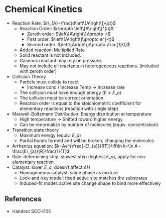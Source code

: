 # Chemical Kinetics

* Reaction Rate: $r\_{A}=\frac{d\left\[A\right\]}{dt}$
  * Reaction Order: $r\propto \left\[A\right\]^{n}$
    * Zeroth order: $\left\[A\right\]\\propto -t$
    * First order: $\left\[A\right\]\\propto e^{-t}$
    * Second order: $\left\[A\right\]\\propto \frac{1}{t}$
  * Added reaction: Multiplied Rate
  * Solid reactant is not included.
  * Gaseous reactant may rely on pressure.
  * May not include all reactants in heterogeneous reactions. (included with zeroth order)
* Collision Theory
  * Particle must collide to react
    * Increase conc / Increase Temp → Increase rate
  * The collision must have enough energy ($E\ge E\_{a}$)
  * The collision must be correct orientation
  * Reaction order is equal to the stoichiometric coefficient for elementary reactions (reaction with single step)
* Maxwell-Boltzmann Distribution: Energy distribution at temperature
  * High temperature → Shifted toward higher energy
  * Can be renormalize by number of molecules (equiv. concentration)
* Transition state theory
  * Maximum energy (equiv. $E\_{a}$)
  * Partial bonds formed and will be broken, changing the molecules
* Arrhenius equation: $k=Ae^{\frac{-E\_{a}}{RT}}\iff\ln k=\ln A - \frac{E\_{a}}{R}\frac{1}{T}$
* Rate-determining step: slowest step (highest $E\_{a}$), apply for non-elementary reaction
* Catalyst: lower $E\_{a}$, doesn’t affect $\Delta H$
  * Homogeneous catalyst: same phase as mixture
  * Lock-and-key model: fixed active site matches the substrates
  * Induced-fit model: active site change shape to bind more effectively

## References

* Handout SCCH105
